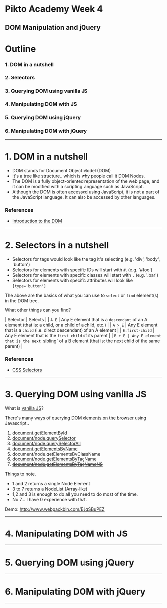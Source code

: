 # Pikto Academy Week 4

## DOM Manipulation and jQuery

# Outline

### 1. DOM in a nutshell
### 2. Selectors
### 3. Querying DOM using vanilla JS
### 4. Manipulating DOM with JS
### 5. Querying DOM using jQuery
### 6. Manipulating DOM with jQuery

---

# 1. DOM in a nutshell

- DOM stands for Document Object Model (DOM)
- It's a tree like structure.. which is why people call it DOM Nodes.
- The DOM is a fully object-oriented representation of the web page, and it can be modified with a scripting language such as JavaScript.
- Although the DOM is often accessed using JavaScript, it is not a part of the JavaScript language. It can also be accessed by other languages.

### References

- [Introduction to the DOM][1]

---

# 2. Selectors in a nutshell

- Selectors for tags would look like the tag it's selecting (e.g. 'div', 'body', 'button')
- Selectors for elements with specific IDs will start with `#`. (e.g. '#foo')
- Selectors for elements with specific classes will start with `.` (e.g. '.bar')
- Selectors for elements with specific attributes will look like `[type='button']`

The above are the basics of what you can use to `select` or `find` element(s) in the DOM tree.

What other things can you find?

| Selector | Selects |
| `A E` | Any E element that is a `descendant` of an A element (that is: a child, or a child of a child, etc.) |
| `A > E` | Any E element that is a `child` (i.e. direct descendant) of an A element |
| `E:first-child` | Any E element that is the `first child` of its parent |
| `B + E | Any E element that is the next `sibling` of a B element (that is: the next child of the same parent) |

### References

- [CSS Selectors][2]

---

# 3. Querying DOM using vanilla JS

What is [vanilla JS][3]?

There's many ways of [querying DOM elements on the browser][4] using Javascript..

  1. [document.getElementById][5]
  2. [document/node.querySelector][6]
  3. [document/node.querySelectorAll][7]
  4. [document.getElementsByName][8]
  5. [document/node.getElementsByClassName][9]
  6. [document/node.getElementsByTagName][10]
  7. ~~[document/node.getElementsByTagNameNS][11]~~

Things to note.

- 1 and 2 returns a single Node Element
- 3 to 7 returns a NodeList (Array-like)
- 1,2 and 3 is enough to do all you need to do most of the time.
- No.7... I have 0 experience with that.

Demo: http://www.webpackbin.com/EJqSBuPEZ

---

# 4. Manipulating DOM with JS

---

# 5. Querying DOM using jQuery

---

# 6. Manipulating DOM with jQuery

---

[1]: https://developer.mozilla.org/en-US/docs/Web/API/Document_Object_Model/Introduction
[2]: https://developer.mozilla.org/en-US/docs/Web/Guide/CSS/Getting_Started/Selectors
[3]: http://vanilla-js.com/
[4]: http://javascript.info/tutorial/searching-elements-dom
[5]: https://developer.mozilla.org/en-US/docs/Web/API/Document/getElementById
[6]: https://developer.mozilla.org/en-US/docs/Web/API/Document/querySelector
[7]: https://developer.mozilla.org/en-US/docs/Web/API/Document/querySelectorAll
[8]: https://developer.mozilla.org/en-US/docs/Web/API/Document/getElementsByName
[9]: https://developer.mozilla.org/en-US/docs/Web/API/Document/getElementsByClassName
[10]: https://developer.mozilla.org/en-US/docs/Web/API/Document/getElementsByTagName
[11]: https://developer.mozilla.org/en-US/docs/Web/API/Document/getElementsByTagNameNS
